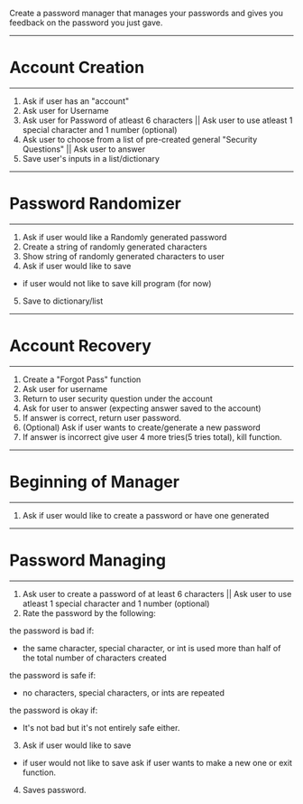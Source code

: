 Create a password manager that manages your passwords
and gives you feedback on the password you just gave.

------------------
# Account Creation
------------------
1. Ask if user has an "account"
2. Ask user for Username
3. Ask user for Password of atleast 6 characters || Ask user to use atleast 1 special character and 1 number (optional)
4. Ask user to choose from a list of pre-created general "Security Questions" || Ask user to answer
5. Save user's inputs in a list/dictionary

---------------------
# Password Randomizer
---------------------
1. Ask if user would like a Randomly generated password
2. Create a string of randomly generated characters
3. Show string of randomly generated characters to user
4. Ask if user would like to save
- if user would not like to save kill program (for now)
5. Save to dictionary/list

------------------
# Account Recovery
------------------
1. Create a "Forgot Pass" function
2. Ask user for username
3. Return to user security question under the account
4. Ask for user to answer (expecting answer saved to the account)
5. If answer is correct, return user password.
6. (Optional) Ask if user wants to create/generate a new password
7. If answer is incorrect give user 4 more tries(5 tries total), kill function.

----------------------
# Beginning of Manager
----------------------
1. Ask if user would like to create a password or have one generated

-------------------
# Password Managing
-------------------
1. Ask user to create a password of at least 6 characters || Ask user to use atleast 1 special character and 1 number (optional)
2. Rate the password by the following:

the password is bad if:
- the same character, special character, or int is used more than half of the total number of characters created

the password is safe if:
- no characters, special characters, or ints are repeated

the password is okay if:
- It's not bad but it's not entirely safe either.

3. Ask if user would like to save
- if user would not like to save ask if user wants to make a new one or exit function.

4. Saves password.
